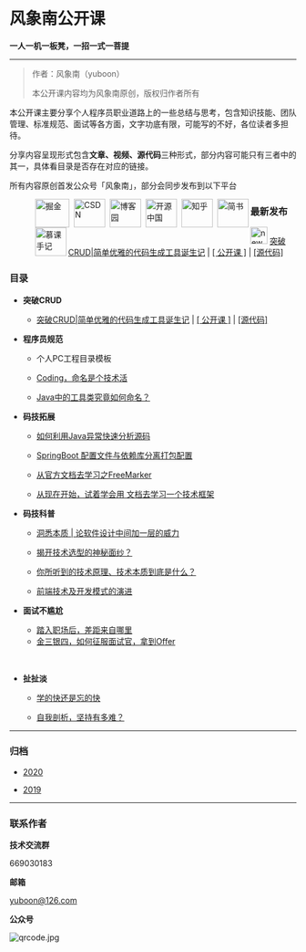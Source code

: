 # **风象南公开课**

**一人一机一板凳，一招一式一菩提**

------

> 作者：风象南（yuboon）
>
> 本公开课内容均为风象南原创，版权归作者所有



本公开课主要分享个人程序员职业道路上的一些总结与思考，包含知识技能、团队管理、标准规范、面试等各方面，文字功底有限，可能写的不好，各位读者多担待。

分享内容呈现形式包含**文章、视频、源代码**三种形式，部分内容可能只有三者中的其一，具体看目录是否存在对应的链接。

所有内容原创首发公众号「风象南」，部分会同步发布到以下平台

<figure>
    <a href="https://juejin.im/user/5c472a156fb9a049af6d97e8" target="_blank">
		<img src="_doc\image\juejin.png" title="掘金" alt="掘金" align="left" style="width:60px;height:50px;margin-left:5px;" />
  	</a>
    <a href="https://blog.csdn.net/q464042566" target="_blank">
		<img src="_doc\image\csdn.png" title="CSDN" alt="CSDN" align="left" style="width:55px;height:50px;margin-left:5px;" />
  	</a>
    <a href="https://www.cnblogs.com/yuboon/" target="_blank">
        <img src="_doc\image\cnblogs.png" title="博客园" alt="博客园" align="left" style="width:55px;height:50px;margin-left:5px;" />
    </a>
    <a href="https://my.oschina.net/cccyb" target="_blank">
        <img src="_doc\image\oschina.png" title="开源中国" alt="开源中国" align="left" style="width:55px;height:50px;margin-left:5px;" />
    </a>
    <a href="https://www.zhihu.com/people/feng-xiang-nan-17/activities" target="_blank">
        <img src="_doc\image\zhihu.png" title="知乎" alt="知乎" align="left" style="width:55px;height:50px;margin-left:5px;" />
    </a>
    <a href="https://www.jianshu.com/u/a1c07582f7e6" target="_blank">
        <img src="_doc\image\jianshu.png" title="简书" alt="简书" align="left" style="width:55px;height:50px;margin-left:5px;" />
    </a>
    <a href="https://www.imooc.com/u/7591163/articles" target="_blank">
        <img src="_doc\image\muke.png" title="慕课手记" alt="慕课手记" align="left" style="width:55px;height:50px;margin-left:5px;" />
    </a>
</figure>



### 最新发布

<img src="_doc/image/new2.png" alt="new (2)" style="width:30px;" />  [突破CRUD|简单优雅的代码生成工具诞生记]() | [[ 公开课 ]]() | [[源代码]]()



### 目录



- **突破CRUD**
  
  - [突破CRUD|简单优雅的代码生成工具诞生记]() | [[ 公开课 ]]() | [[源代码]]()
  
    
- **程序员规范**

  - 个人PC工程目录模板
  
  - [Coding，命名是个技术活](https://mp.weixin.qq.com/s?__biz=MzU3NTgwOTE4NQ==&mid=2247483813&idx=1&sn=d6acac0ab6760d94a5d7e9749da7dacc&chksm=fd1c326bca6bbb7df7f2a8a7ec34cc00bedecb1105c9d08a80b310f7370a9a257dfa97c4fbec&token=1436615944&lang=zh_CN#rd)
  
  - [Java中的工具类究竟如何命名？](https://mp.weixin.qq.com/s?__biz=MzU3NTgwOTE4NQ==&mid=2247483808&idx=1&sn=6b26c04137d9dc0959c1f5d2ff197f62&chksm=fd1c326eca6bbb78ee115135dcbbd2460fb09ce17e3bac7e69ba6a3f7f639a3f2b6ec88a0981&token=1436615944&lang=zh_CN#rd)
  
    

- **码技拓展**

  - [如何利用Java异常快速分析源码](https://mp.weixin.qq.com/s?__biz=MzU3NTgwOTE4NQ==&mid=2247483824&idx=1&sn=b50baec7b6edd88f5baf9c4e1a4e56de&chksm=fd1c327eca6bbb686d67ba72e79cada07e42d2f93fec1c3b44db3de19adce36594b06e9d23c1&token=1436615944&lang=zh_CN#rd)
  - [SpringBoot 配置文件与依赖库分离打包配置](https://mp.weixin.qq.com/s?__biz=MzU3NTgwOTE4NQ==&mid=2247483796&idx=1&sn=69bfe4e65f96aece33570914eb83d209&chksm=fd1c325aca6bbb4c2b0ce84b278c3bf078934f9005fcce69cf24262d1065aa2e8fb751a76890&token=1436615944&lang=zh_CN#rd)

  - [从官方文档去学习之FreeMarker](https://mp.weixin.qq.com/s?__biz=MzU3NTgwOTE4NQ==&mid=2247483703&idx=1&sn=86467a2ab06cab0303643691e3aeb4af&chksm=fd1c32f9ca6bbbef4dce1af2d0d5a9cd94fd0f51f6149c1f19f152b106404ac4f57d523f6a36&token=1436615944&lang=zh_CN#rd)

  - [从现在开始，试着学会用 文档去学习一个技术框架](https://mp.weixin.qq.com/s?__biz=MzU3NTgwOTE4NQ==&mid=2247483696&idx=1&sn=c57586edd5db89516ede28cabcca1fb9&chksm=fd1c32feca6bbbe8bfc9c788c33d545e57fd31d5bc7172bf63d4ba1cf01af5e85a3ba6693180&token=1436615944&lang=zh_CN#rd)

    

- **码技科普**

  - [洞悉本质 | 论软件设计中间加一层的威力](https://mp.weixin.qq.com/s?__biz=MzU3NTgwOTE4NQ==&mid=2247483835&idx=1&sn=1024fe7c9f93e4df833d694c537ee86f&chksm=fd1c3275ca6bbb63ff3210808f2f53c7964e77e6b85d2086c18b9b84859a92d030f400379bb6&token=1436615944&lang=zh_CN#rd)

  - [揭开技术选型的神秘面纱？](https://mp.weixin.qq.com/s?__biz=MzU3NTgwOTE4NQ==&mid=2247483818&idx=1&sn=73f1066a5a7ed318383b0ef62701097e&chksm=fd1c3264ca6bbb72713d889901fb55e1319aacb534c236c1be540b91a6d2b9a9969aeea6fb39&token=1436615944&lang=zh_CN#rd)

  - [你所听到的技术原理、技术本质到底是什么？](https://mp.weixin.qq.com/s?__biz=MzU3NTgwOTE4NQ==&mid=2247483777&idx=1&sn=a4cff16ecc6ab1dd585e4ad562ae7370&chksm=fd1c324fca6bbb5957af6e53fb849f7777a08c9aeb982f06e67755c3b828b5e40d9cc6f13fde&token=1436615944&lang=zh_CN#rd)

  - [前端技术及开发模式的演进](https://mp.weixin.qq.com/s?__biz=MzU3NTgwOTE4NQ==&mid=2247483772&idx=1&sn=44713bab40b916b4d6c8fd07b70a0056&chksm=fd1c32b2ca6bbba4b8df74969d53bbdc8ab11e62182ffa1249bab92c8ae6a1f1805aaf628554&token=1436615944&lang=zh_CN#rd)

    

- **面试不尴尬**

  - [踏入职场后，差距来自哪里](https://mp.weixin.qq.com/s?__biz=MzU3NTgwOTE4NQ==&mid=2247483785&idx=1&sn=ca039459331ae16ec77360b435869d80&scene=19&token=1436615944&lang=zh_CN#wechat_redirect)
  - [金三银四，如何征服面试官，拿到Offer](https://mp.weixin.qq.com/s?__biz=MzU3NTgwOTE4NQ==&mid=2247483767&idx=1&sn=a0e3091226bbdab039353f454519059f&scene=19#wechat_redirect)

​	

- **扯扯淡**

  - [学的快还是忘的快](https://mp.weixin.qq.com/s?__biz=MzU3NTgwOTE4NQ==&mid=2247483831&idx=1&sn=1fc5e2793383def9f12e2e62fa736a7c&chksm=fd1c3279ca6bbb6f37e4f5d6f3c0c79e4db33647ac35e9f76fcb853bb5dcc0d08b0791b9e8cb&token=1436615944&lang=zh_CN#rd)

  - [自我剖析，坚持有多难？](https://mp.weixin.qq.com/s?__biz=MzU3NTgwOTE4NQ==&mid=2247483748&idx=1&sn=e65420d18af0f5268c555dc995938bed&chksm=fd1c32aaca6bbbbc0fdd1aa1b68a7725a6bf6f78c1e3a5973b51e6b2495250202abe9c1a6e9d&token=1436615944&lang=zh_CN#rd)

    

------

### 归档

- [2020](https://mp.weixin.qq.com/mp/homepage?__biz=MzU3NTgwOTE4NQ==&hid=3&sn=24b2adcc2cad75b88d11532b2fea0b25)

- [2019](https://mp.weixin.qq.com/mp/homepage?__biz=MzU3NTgwOTE4NQ==&hid=2&sn=e1252081134636e567b52c4a847a1f08)

------

### 联系作者



**技术交流群**

669030183

**邮箱**

 yuboon@126.com

**公众号**

![qrcode.jpg](http://tva1.sinaimg.cn/large/006dLZAxly1gau0pp2fgkj309k09kaa0.jpg)